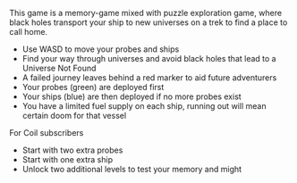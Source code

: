 This game is a memory-game mixed with puzzle exploration game, where black holes transport your ship to new universes on a trek to find a place to call home.

- Use WASD to move your probes and ships
- Find your way through universes and avoid black holes that lead to a Universe Not Found
- A failed journey leaves behind a red marker to aid future adventurers
- Your probes (green) are deployed first
- Your ships (blue) are then deployed if no more probes exist
- You have a limited fuel supply on each ship, running out will mean certain doom for that vessel


For Coil subscribers
- Start with two extra probes
- Start with one extra ship
- Unlock two additional levels to test your memory and might